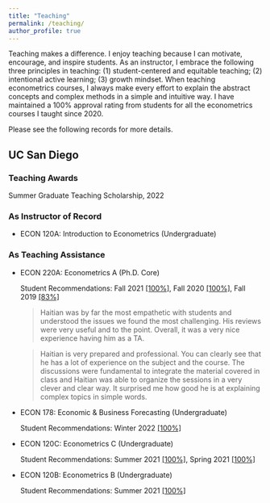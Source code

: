 ```yaml
---
title: "Teaching"
permalink: /teaching/
author_profile: true
---
```


Teaching makes a difference. I enjoy teaching because I can motivate, encourage, and inspire students. As an instructor, I embrace the following three principles in teaching: (1) student-centered and equitable teaching; (2) intentional active learning; (3) growth mindset. When teaching econometrics courses, I always make every effort to explain the abstract concepts and complex methods in a simple and intuitive way. I have maintained a 100% approval rating from students for all the econometrics courses I taught since 2020.

Please see the following records for more details.

## UC San Diego

### Teaching Awards

  Summer Graduate Teaching Scholarship, 2022

### As Instructor of Record

- ECON 120A: Introduction to Econometrics (Undergraduate)

### As Teaching Assistance

- ECON 220A: Econometrics A (Ph.D. Core)

  Student Recommendations: Fall 2021 [[100%]](/files/220A_FA2021.pdf), Fall 2020 [[100%]](/files/220A_FA2020.pdf), Fall 2019 [[83%]](/files/220A_FA2019.pdf)

  > Haitian was by far the most empathetic with students and understood the issues we found the most challenging. His reviews were very useful and to the point. Overall, it was a very nice experience having him as a TA.

  > Haitian is very prepared and professional. You can clearly see that he has a lot of experience on the subject and the course. The discussions were fundamental to integrate the material covered in class and Haitian was able to organize the sessions in a very clever and clear way. It surprised me how good he is at explaining complex topics in simple words.

- ECON 178: Economic & Business Forecasting (Undergraduate)

  Student Recommendations: Winter 2022 [[100%]](/files/178_WI2022.pdf)

- ECON 120C: Econometrics C (Undergraduate)

  Student Recommendations: Summer 2021 [[100%]](/files/120C_SU2021.pdf), Spring 2021 [[100%]](/files/120C_SP2021.pdf)

- ECON 120B: Econometrics B (Undergraduate)

  Student Recommendations: Summer 2021 [[100%]](/files/120B_SU2021.pdf)



    

